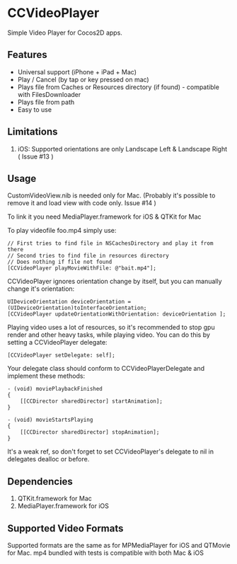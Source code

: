 CCVideoPlayer
==================

Simple Video Player for Cocos2D apps.


Features
-------------

   * Universal support (iPhone + iPad + Mac)
   * Play / Cancel (by tap or key pressed on mac)
   * Plays file from Caches or Resources directory (if found) - compatible with FilesDownloader
   * Plays file from path
   * Easy to use


Limitations
---------------

1. iOS: Supported orientations are only Landscape Left & Landscape Right ( Issue #13 )


Usage
-----------------------

CustomVideoView.nib is  needed only for Mac. (Probably it's possible to remove it and load view with code only. Issue #14 )

To link it you need MediaPlayer.framework for iOS & QTKit for Mac

To play videofile foo.mp4 simply use:

	// First tries to find file in NSCachesDirectory and play it from there
	// Second tries to find file in resources directory
	// Does nothing if file not found 
    [CCVideoPlayer playMovieWithFile: @"bait.mp4"];

CCVideoPlayer ignores orientation change by itself, but you can manually change it's orientation:

    UIDeviceOrientation deviceOrientation = (UIDeviceOrientation)toInterfaceOrientation;
    [CCVideoPlayer updateOrientationWithOrientation: deviceOrientation ];

Playing video uses a lot of resources, so it's recommended to stop gpu render and other heavy tasks, while playing video.
You can do this by setting a CCVideoPlayer delegate:

    [CCVideoPlayer setDelegate: self]; 

Your delegate class should conform to CCVideoPlayerDelegate and implement these methods:

    - (void) moviePlaybackFinished
    {
        [[CCDirector sharedDirector] startAnimation];
    }

    - (void) movieStartsPlaying
    {
        [[CCDirector sharedDirector] stopAnimation];
    }

It's a weak ref, so don't forget to set CCVideoPlayer's delegate to nil in delegates dealloc or before.

Dependencies
----------------------------

1. QTKit.framework for Mac
2. MediaPlayer.framework for iOS


Supported Video Formats
----------------------------

Supported formats are the same as for MPMediaPlayer for iOS and QTMovie for Mac.
mp4 bundled with tests is compatible with both Mac & iOS


